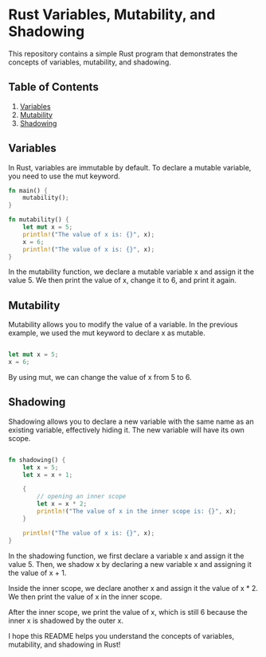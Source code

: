 # Rust Variables, Mutability, and Shadowing

This repository contains a simple Rust program that demonstrates the concepts of variables, mutability, and shadowing.

## Table of Contents
1. [Variables](#variables)
2. [Mutability](#mutability)
3. [Shadowing](#shadowing)



## Variables
In Rust, variables are immutable by default. To declare a mutable variable, you need to use the mut keyword.


```rust
fn main() {
    mutability();
}

fn mutability() {
    let mut x = 5;
    println!("The value of x is: {}", x);
    x = 6;
    println!("The value of x is: {}", x);
}

```

In the mutability function, we declare a mutable variable x and assign it the value 5. We then print the value of x, change it to 6, and print it again.

## Mutability
Mutability allows you to modify the value of a variable. In the previous example, we used the mut keyword to declare x as mutable.

```rust

let mut x = 5;
x = 6;
```
By using mut, we can change the value of x from 5 to 6.

## Shadowing
Shadowing allows you to declare a new variable with the same name as an existing variable, effectively hiding it. The new variable will have its own scope.

```rust

fn shadowing() {
    let x = 5;
    let x = x + 1;

    {
        // opening an inner scope
        let x = x * 2;
        println!("The value of x in the inner scope is: {}", x);
    }

    println!("The value of x is: {}", x);
}

```

In the shadowing function, we first declare a variable x and assign it the value 5. Then, we shadow x by declaring a new variable x and assigning it the value of x + 1.

Inside the inner scope, we declare another x and assign it the value of x * 2. We then print the value of x in the inner scope.

After the inner scope, we print the value of x, which is still 6 because the inner x is shadowed by the outer x.

I hope this README helps you understand the concepts of variables, mutability, and shadowing in Rust!